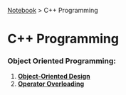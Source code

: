 <a href="./">Notebook</a> > C++ Programming

# C++ Programming



### Object Oriented Programming:

1. **<a href="./cpp-programming/object-oriented-design">Object-Oriented Design</a>**
2. **<a href="./cpp-programming/operator-overloading">Operator Overloading</a>**

